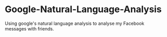 # Google-Natural-Language-Analysis
Using google's natural language analysis to analyse my Facebook messages with friends.

